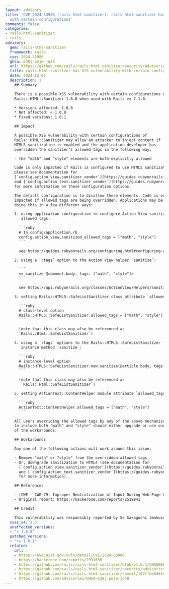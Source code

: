 ```yaml
---
layout: advisory
title: 'CVE-2024-53986 (rails-html-sanitizer): rails-html-sanitizer has XSS vulnerability
  with certain configurations'
comments: false
categories:
- rails-html-sanitizer
- rails
advisory:
  gem: rails-html-sanitizer
  framework: rails
  cve: 2024-53986
  ghsa: 638j-pmjw-jq48
  url: https://github.com/rails/rails-html-sanitizer/security/advisories/GHSA-638j-pmjw-jq48
  title: rails-html-sanitizer has XSS vulnerability with certain configurations
  date: 2024-12-02
  description: |
    ## Summary

    There is a possible XSS vulnerability with certain configurations of
    Rails::HTML::Sanitizer 1.6.0 when used with Rails >= 7.1.0.

    * Versions affected: 1.6.0
    * Not affected: < 1.6.0
    * Fixed versions: 1.6.1

    ## Impact

    A possible XSS vulnerability with certain configurations of
    Rails::HTML::Sanitizer may allow an attacker to inject content if
    HTML5 sanitization is enabled and the application developer has
    overridden the sanitizer's allowed tags in the following way:

    - the "math" and "style" elements are both explicitly allowed

    Code is only impacted if Rails is configured to use HTML5 sanitization,
    please see documentation for
    [`config.action_view.sanitizer_vendor`](https://guides.rubyonrails.org/configuring.html#config-action-view-sanitizer-vendor)
    and [`config.action_text.sanitizer_vendor`](https://guides.rubyonrails.org/configuring.html#config-action-text-sanitizer-vendor)
    for more information on these configuration options.

    The default configuration is to disallow these elements. Code is only
    impacted if allowed tags are being overridden. Applications may be
    doing this in a few different ways:

    1. using application configuration to configure Action View sanitizers'
       allowed tags:

      ```ruby
      # In config/application.rb
      config.action_view.sanitized_allowed_tags = ["math", "style"]
      ```

      see https://guides.rubyonrails.org/configuring.html#configuring-action-view

    2. using a `:tags` option to the Action View helper `sanitize`:

      ```
      <= sanitize @comment.body, tags: ["math", "style"]>
      ```

      see https://api.rubyonrails.org/classes/ActionView/Helpers/SanitizeHelper.html#method-i-sanitize

    3. setting Rails::HTML5::SafeListSanitizer class attribute `allowed_tags`:

      ```ruby
      # class-level option
      Rails::HTML5::SafeListSanitizer.allowed_tags = ["math", "style"]
      ```

      (note that this class may also be referenced as
      `Rails::Html::SafeListSanitizer`)

    4. using a `:tags` options to the Rails::HTML5::SafeListSanitizer
       instance method `sanitize`:

      ```ruby
      # instance-level option
      Rails::HTML5::SafeListSanitizer.new.sanitize(@article.body, tags: ["math", "style"])
      ```

      (note that this class may also be referenced as
       `Rails::Html::SafeListSanitizer`)

    5. setting ActionText::ContentHelper module attribute `allowed_tags`:

      ```ruby
      ActionText::ContentHelper.allowed_tags = ["math", "style"]
      ```

    All users overriding the allowed tags by any of the above mechanisms
    to include both "math" and "style" should either upgrade or use one
    of the workarounds.

    ## Workarounds

    Any one of the following actions will work around this issue:

    - Remove "math" or "style" from the overridden allowed tags,
    - Or, downgrade sanitization to HTML4 (see documentation for
      [`config.action_view.sanitizer_vendor`](https://guides.rubyonrails.org/configuring.html#config-action-view-sanitizer-vendor)
      and [`config.action_text.sanitizer_vendor`](https://guides.rubyonrails.org/configuring.html#config-action-text-sanitizer-vendor)
      for more information).

    ## References

    - [CWE - CWE-79: Improper Neutralization of Input During Web Page Generation ('Cross-site Scripting') (4.9)](https://cwe.mitre.org/data/definitions/79.html)
    - Original report: https://hackerone.com/reports/2519941

    ## Credit

    This vulnerability was responsibly reported by So Sakaguchi (mokusou).
  cvss_v4: 2.3
  unaffected_versions:
  - "< 1.6.0"
  patched_versions:
  - ">= 1.6.1"
  related:
    url:
    - https://nvd.nist.gov/vuln/detail/CVE-2024-53986
    - https://hackerone.com/reports/2931636
    - https://github.com/rails/rails-html-sanitizer/blob/v1.6.1/CHANGELOG.md
    - https://github.com/rails/rails-html-sanitizer/security/advisories/GHSA-638j-pmjw-jq48
    - https://github.com/rails/rails-html-sanitizer/commit/f02ffbb8465e73920b6de0da940f5530f855965e
    - https://github.com/advisories/GHSA-638j-pmjw-jq48
---
```

